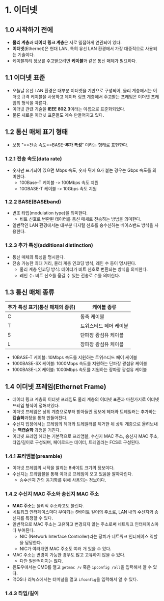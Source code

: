 # 1. 이더넷
## 1.0 시작하기 전에
- **물리 계층**과 **데이터 링크 계층**은 서로 밀접하게 연관되어 있다.
- **이더넷**(Ethernet)은 현대 LAN, 특히 유선 LAN 환경에서 가장 대중적으로 사용되는 기술이다.
- 케이블끼리 정보를 주고받으려면 **케이블**과 같은 통신 매체가 필요하다.

## 1.1 이더넷 표준
- 오늘날 유선 LAN 환경은 대부분 이더넷을 기반으로 구성되어, 물리 계층에서는 이더넷 규격 케이블을 사용하고 데이터 링크 계층에서 주고받는 프레임은 이더넷 프레임의 형식을 따른다.
- 이더넷 관련 기술을 **IEEE 802.3**이라는 이름으로 표준화되었다.
- 물론 새로운 이더넷 표준들도 계속 만들어지고 있다.

## 1.2 통신 매체 표기 형태
- 보통 "==전송 속도==BASE-**추가 특성**" 이라는 형태로 표현한다.

### 1.2.1 전송 속도(data rate)
- 숫자만 표기되어 있으면 Mbps 속도, 숫자 뒤에 G가 붙는 경우는 Gbps 속도를 의미한다.
	- 100Base-T 케이블 -> 100Mbps 속도 지원
	- 10GBASE-T 케이블 -> 10Gbps 속도 지원

### 1.2.2 BASE(BASEband)
- 변조 타입(modulation type)을 의미한다.
	- 비트 신호로 변환된 데이터를 통신 매체로 전송하는 방법을 의미한다.
- 일반적인 LAN 환경에서는 대부분 디지털 신호를 송수신하는 베이스밴드 방식을 사용한다.

### 1.2.3 추가 특성(additional distinction)
- 통신 매체의 특성을 명시한다.
- 전송 가능한 최대 거리, 물리 계층 인코딩 방식, 레인 수 등이 명시된다.
	- 물리 계층 인코딩 방식: 데이터가 비트 신호로 변환되는 방식을 의미한다.
	- 레인 수: 비트 신호를 옮길 수 있는 전송로 수를 의미한다.

## 1.3 통신 매체 종류

| 추가 특성 표기(통신 매체의 종류) | 케이블 종류       |
| ------------------- | ------------ |
| C                   | 동축 케이블       |
| T                   | 트위스티드 페어 케이블 |
| S                   | 단파장 광섬유 케이블  |
| L                   | 장파장 광섬유 케이블  |
- 10BASE-T 케이블: 10Mbps 속도를 지원하는 트위스티드 페어 케이블
- 1000BASE-SX 케이블: 1000Mbps 속도를 지원하는 단파장 광섬유 케이블
- 1000BASE-LX 케이블: 1000Mbps 속도를 지원하는 장파장 광섬유 케이블

## 1.4 이더넷 프레임(Ethernet Frame)
- 데이터 링크 계층의 이더넷 프레임도 물리 계층의 이더넷 표준과 마찬가지로 이더넷 프레임 형식이 정해져있다.
- 이더넷 프레임은 상위 계층으로부터 받아들인 정보에 헤더와 트레일러는 추가하는 **캡슐화**과정을 통해 만들어진다.
- 수신지 입장에서는 프레임의 헤더와 트레일러를 제거한 뒤 상위 계층으로 올려보내는 **역캡슐화** 과정을 거친다.
- 이더넷 프레임 헤더는 기본적으로 프리앰블, 수신지 MAC 주소, 송신지 MAC 주소, 타입/길이로 구성되며, 페이로드는 데이터, 트레일러는 FCS로 구성된다.

### 1.4.1 프리앰블(preamble)
- 이더넷 프레임의 시작을 알리는 8바이트 크기의 정보이다.
- 수신지는 프리앰블을 통해 이더넷 프레임이 오고 있음을 알아차린다.
	- 송수신지 간의 동기화를 위해 사용되는 정보이다.

### 1.4.2 수신지 MAC 주소와 송신지 MAC 주소
- **MAC 주소**는 물리적 주소라고도 불린다.
- 네트워크 인터페이스마다 부여되는 6바이트 길이의 주소로, LAN 내의 수신지와 송신지를 특정할 수 있다.
- 일반적으로 MAC 주소는 고유하고 변경되지 않는 주소로써 네트워크 인터페이스마다 부여된다.
	- NIC (Network Interface Controller)라는 장치가 네트워크 인터페이스 역할을 담당한다.
	- NIC가 여러개면 MAC 주소도 여러 개 있을 수 있다.
- MAC 주소는 변경이 가능한 경우도 많고 고유하지 않을 수 있다.
	- 다만 일반적이지는 않다.
- 윈도우에서는 CMD를 열고 `getmac /v` 혹은 `ipconfig /all`을 입력해서 알 수 있다.
- 맥OS나 리눅스에서는 터미널을 열고 `ifconfig`을 입력해서 알 수 있다.

### 1.4.3 타입/길이
